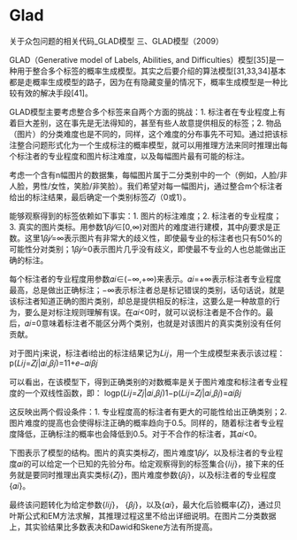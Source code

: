 # Glad
关于众包问题的相关代码_GLAD模型
三、GLAD模型（2009）

GLAD（Generative model of Labels, Abilities, and Difficulties）模型[35]是一种用于整合多个标签的概率生成模型。其实之后要介绍的算法模型[31,33,34]基本都是走概率生成模型的路子，因为在有隐藏变量的情况下，概率生成模型是一种比较有效的解决手段[41]。

GLAD模型主要考虑整合多个标签来自两个方面的挑战：1. 标注者在专业程度上有着巨大差别，这在事先是无法得知的，甚至有些人故意提供相反的标签；2. 物品（图片）的分类难度也是不同的，同样，这个难度的分布事先不可知。通过把该标注整合问题形式化为一个生成标注的概率模型，就可以用推理方法来同时推理出每个标注者的专业程度和图片标注难度，以及每幅图片最有可能的标注。

考虑一个含有n幅图片的数据集，每幅图片属于二分类别中的一个（例如，人脸/非人脸，男性/女性，笑脸/非笑脸）。我们希望对每一幅图片j，通过整合m个标注者给出的标注结果，最后确定一个类别标签𝑍𝑗（0或1）。

能够观察得到的标签依赖如下事实：1. 图片的标注难度；2. 标注者的专业程度；3. 真实的图片类标。用参数1𝛽𝑗⁄∈[0,∞)对图片的难度进行建模，其中𝛽𝑗要求是正数。这里1𝛽𝑗⁄=∞表示图片有非常大的歧义性，即使最专业的标注者也只有50%的可能性分对类别；1𝛽𝑗⁄=0表示图片几乎没有歧义，即使最不专业的人也总能做出正确的标注。

每个标注者的专业程度用参数𝛼𝑖∈(−∞,+∞)来表示。𝛼𝑖=+∞表示标注者专业程度最高，总是做出正确标注；−∞表示标注者总是标记错误的类别，话句话说，就是该标注者知道正确的图片类别，却总是提供相反的标注，这要么是一种故意的行为，要么是对标注规则理解有误。在𝛼𝑖<0时，就可以说标注者是不合作的。最后，𝛼𝑖=0意味着标注者不能区分两个类别，也就是对该图片的真实类别没有任何贡献。

对于图片j来说，标注者i给出的标注结果记为𝐿𝑖𝑗，用一个生成模型来表示该过程： p(𝐿𝑖𝑗=𝑍𝑗|𝛼𝑖,𝛽𝑗)=11+𝑒−𝛼𝑖𝛽𝑗

可以看出，在该模型下，得到正确类别的对数概率是关于图片难度和标注者专业程度的一个双线性函数，即： logp(𝐿𝑖𝑗=𝑍𝑗|𝛼𝑖,𝛽𝑗)1−p(𝐿𝑖𝑗=𝑍𝑗|𝛼𝑖,𝛽𝑗)=𝛼𝑖𝛽𝑗

这反映出两个假设条件：1. 专业程度高的标注者有更大的可能性给出正确类别；2. 图片难度的提高也会使得标注正确的概率趋向于0.5。同样的，随着标注者专业程度降低，正确标注的概率也会降低到0.5。对于不合作的标注者，其𝛼𝑖<0。

下图表示了模型的结构。图片的真实类标𝑍𝑗，图片难度1𝛽𝑗⁄，以及标注者的专业程度𝛼𝑖的可以给定一个已知的先验分布。给定观察得到的标签集合{𝑙𝑖𝑗}，接下来的任务就是要同时推理出真实类标{𝑍𝑗}，图片难度参数{𝛽𝑗}，以及标注者的专业程度{𝛼𝑖}。

最终该问题转化为给定参数{𝑙𝑖𝑗}， {𝛽𝑗}，以及{𝛼𝑖}，最大化后验概率{𝑍𝑗}，通过贝叶斯公式和EM方法求解，其推理过程这里不给出详细说明。在图片二分类数据上，其实验结果比多数表决和Dawid和Skene方法有所提高。
